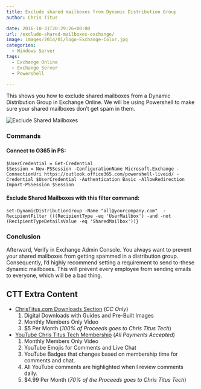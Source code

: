 ```yaml
---
title: Exclude shared mailboxes from Dynamic Distribution Group
author: Chris Titus

date: 2016-10-31T20:29:26+00:00
url: /exclude-shared-mailboxes-exchange/
image: images/2014/01/logo-Exchange-Color.jpg
categories:
  - Windows Server
tags:
  - Exchange Online
  - Exchange Server
  - Powershell

---
```

This shows you how to exclude shared mailboxes from a Dynamic Distribution Group in Exchange Online. We will be using Powershell to make sure your shared mailboxes don&#8217;t get spam in them.<!--more-->

![Exclude Shared Mailboxes](/images/2016/10/exclude-shared-mailboxes.png)

### Commands

#### Connect to O365 in PS:

```
$UserCredential = Get-Credential
$Session = New-PSSession -ConfigurationName Microsoft.Exchange -ConnectionUri https://outlook.office365.com/powershell-liveid/ -Credential $UserCredential -Authentication Basic -AllowRedirection
Import-PSSession $Session
```
#### Exclude Shared Mailboxes with this filter command:

`set-DynamicDistributionGroup -Name "all@yourcompany.com"  -RecipientFilter {((RecipientType -eq 'UserMailbox') -and -not (RecipientTypeDetailsValue -eq 'SharedMailbox'))}`

### Conclusion

Afterward, Verify in Exchange Admin Console. You always want to prevent your shared mailboxes from getting spammed in a distribution group. Consequently, I&#8217;d highly recommend setting a requirement to send to-these dynamic mailboxes. This will prevent every employee from sending emails to everyone, which will be a bad thing.

## CTT Extra Content

- [ChrisTitus.com Downloads Section][1] (_CC Only_)
  1. Digital Downloads with Guides and Pre-Built Images
  2. Monthly Members Only Video
  3. $5 Per Month (_100% of Proceeds goes to Chris Titus Tech_)
- [YouTube Chris Titus Tech Membership][2] (_All Payments Accepted_)
  1. Monthly Members Only Video
  2. YouTube Emojis for Comments and Live Chat
  3. YouTube Badges that changes based on membership time for comments and chat.
  4. All YouTube comments are highlighted when I review comments daily. 
  5. $4.99 Per Month (_70% of the Proceeds goes to Chris Titus Tech_)

 [1]: https://portal.christitus.com
 [2]: https://christitus.com/join